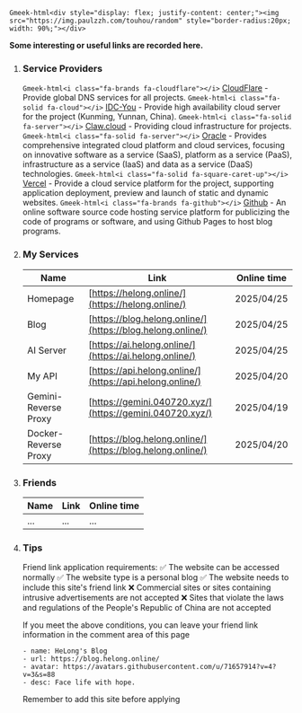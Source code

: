 `Gmeek-html<div style="display: flex; justify-content: center;"><img src="https://img.paulzzh.com/touhou/random" style="border-radius:20px; width: 90%;"></div>`

**Some interesting or useful links are recorded here.**

1. ### Service Providers

    `Gmeek-html<i class="fa-brands fa-cloudflare"></i>` [CloudFlare](https://www.cloudflare.com/zh-cn/) - Provide global DNS services for all projects.
    `Gmeek-html<i class="fa-solid fa-cloud"></i>` [IDC-You](https://idcyou.cn/) - Provide high availability cloud server for the project (Kunming, Yunnan, China).
    `Gmeek-html<i class="fa-solid fa-server"></i>` [Claw.cloud](https://claw.cloud/) - Providing cloud infrastructure for projects.
    `Gmeek-html<i class="fa-solid fa-server"></i>` [Oracle](https://www.oracle.com/) - Provides comprehensive integrated cloud platform and cloud services, focusing on innovative software as a service (SaaS), platform as a service (PaaS), infrastructure as a service (IaaS) and data as a service (DaaS) technologies.
    `Gmeek-html<i class="fa-solid fa-square-caret-up"></i>` [Vercel](https://vercel.com/) - Provide a cloud service platform for the project, supporting application deployment, preview and launch of static and dynamic websites.
    `Gmeek-html<i class="fa-brands fa-github"></i>` [Github](https://github.com/) - An online software source code hosting service platform for publicizing the code of programs or software, and using Github Pages to host blog programs.

2. ### My Services

    |  Name  | Link  | Online time |
    |  ----  |  ----  | ---- |
    |  Homepage  | [https://helong.online/](https://helong.online/) | 2025/04/25 |
    |  Blog  | [https://blog.helong.online/](https://blog.helong.online/) | 2025/04/25 |
    |  AI Server  | [https://ai.helong.online/](https://ai.helong.online/) | 2025/04/25 |
    |  My API  | [https://api.helong.online/](https://api.helong.online/) | 2025/04/20 |
    |  Gemini-Reverse Proxy  | [https://gemini.040720.xyz/](https://gemini.040720.xyz/) | 2025/04/19 |
    |  Docker-Reverse Proxy  | [https://blog.helong.online/](https://blog.helong.online/) | 2025/04/20 |

3. ### Friends
    |  Name  | Link  | Online time |
    |  ----  |  ----  | ---- |
    |  ...  | ... | ... |
5. ### Tips

    Friend link application requirements:
    ✅ The website can be accessed normally
    ✅ The website type is a personal blog
    ✅ The website needs to include this site's friend link
    ❌ Commercial sites or sites containing intrusive advertisements are not accepted
    ❌ Sites that violate the laws and regulations of the People's Republic of China are not accepted

    If you meet the above conditions, you can leave your friend link information in the comment area of ​​this page

    ```
    - name: HeLong's Blog
    - url: https://blog.helong.online/
    - avatar: https://avatars.githubusercontent.com/u/71657914?v=4?v=3&s=88
    - desc: Face life with hope.
    ```
    Remember to add this site before applying